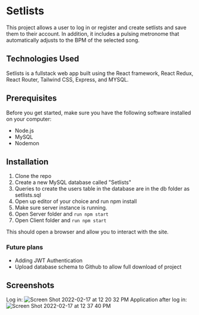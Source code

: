 # Setlists

This project allows a user to log in or register and create setlists and save them to their account. In addition, it includes a pulsing metronome that automatically adjusts to the BPM of the selected song.

## Technologies Used

Setlists is a fullstack web app built using the React framework, React Redux, React Router, Tailwind CSS, Express, and MYSQL.

## Prerequisites

Before you get started, make sure you have the following software installed on your computer:

- Node.js
- MySQL
- Nodemon

## Installation

1. Clone the repo
2. Create a new MySQL database called "Setlists"
3. Queries to create the users table in the database are in the db folder as setlists.sql
4. Open up editor of your choice and run npm install
5. Make sure server instance is running.
6. Open Server folder and `run npm start`
7. Open Client folder and `run npm start`

This should open a browser and allow you to interact with the site.

### Future plans

- Adding JWT Authentication
- Upload database schema to Github to allow full download of project

## Screenshots

Log in:
![Screen Shot 2022-02-17 at 12 20 32 PM](https://user-images.githubusercontent.com/81320112/154549029-ce233cf9-39ad-49dd-a2a9-e43a3dd0a437.png)
Application after log in:
![Screen Shot 2022-02-17 at 12 37 40 PM](https://user-images.githubusercontent.com/81320112/154549048-b8edfaec-09cb-40f9-9123-e3d8f9199e31.png)
